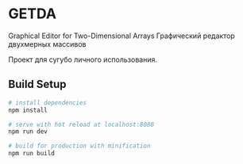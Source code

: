 # GETDA
Graphical Editor for Two-Dimensional Arrays
Графический редактор двухмерных массивов

Проект для сугубо личного использования.

## Build Setup

``` bash
# install dependencies
npm install

# serve with hot reload at localhost:8080
npm run dev

# build for production with minification
npm run build
